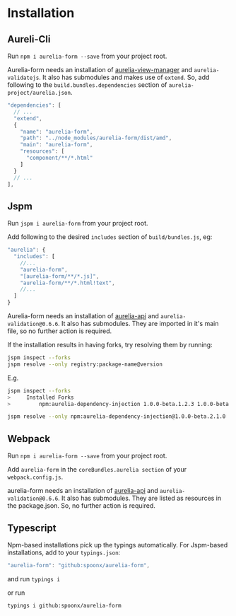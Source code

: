 # Installation

## Aureli-Cli

Run `npm i aurelia-form --save` from your project root.

Aurelia-form needs an installation of [aurelia-view-manager](https://www.npmjs.com/package/aurelia-view-manager) and `aurelia-validatejs`. It also has submodules and makes use of `extend`. So, add following to the `build.bundles.dependencies` section of `aurelia-project/aurelia.json`.

```js
"dependencies": [
  // ...
  "extend",
  {
    "name": "aurelia-form",
    "path": "../node_modules/aurelia-form/dist/amd",
    "main": "aurelia-form",
    "resources": [
      "component/**/*.html"
    ]
  }
  // ...
],
```

## Jspm

Run `jspm i aurelia-form` from your project root.

Add following to the desired `includes` section of `build/bundles.js`, eg:

```js
"aurelia": {
  "includes": [
    //...
    "aurelia-form",
    "[aurelia-form/**/*.js]",
    "aurelia-form/**/*.html!text",
    //...
  ]
}
```

Aurelia-form needs an installation of [aurelia-api](https://www.npmjs.com/package/aurelia-api) and `aurelia-validation@0.6.6`. It also has submodules. They are imported in it's main file, so no further action is required.

If the installation results in having forks, try resolving them by running:

```sh
jspm inspect --forks
jspm resolve --only registry:package-name@version
```

E.g.

```sh
jspm inspect --forks
>     Installed Forks
>         npm:aurelia-dependency-injection 1.0.0-beta.1.2.3 1.0.0-beta.2.1.0

jspm resolve --only npm:aurelia-dependency-injection@1.0.0-beta.2.1.0
```

## Webpack

Run `npm i aurelia-form --save` from your project root.

Add `aurelia-form` in the `coreBundles.aurelia section` of your `webpack.config.js`.

aurelia-form needs an installation of [aurelia-api](https://www.npmjs.com/package/aurelia-api) and `aurelia-validation@0.6.6`. It also has submodules. They are listed as resources in the package.json. So, no further action is required.

## Typescript

Npm-based installations pick up the typings automatically. For Jspm-based installations, add to your `typings.json`:

```js
"aurelia-form": "github:spoonx/aurelia-form",
```

and run `typings i`

or run

```sh
typings i github:spoonx/aurelia-form
```
